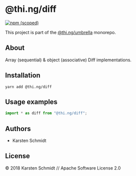 # @thi.ng/diff

[![npm (scoped)](https://img.shields.io/npm/v/@thi.ng/diff.svg)](https://www.npmjs.com/package/@thi.ng/diff)

This project is part of the
[@thi.ng/umbrella](https://github.com/thi-ng/umbrella/) monorepo.

## About

Array (sequential) & object (associative) Diff implementations.

## Installation

```
yarn add @thi.ng/diff
```

## Usage examples

```typescript
import * as diff from "@thi.ng/diff";

```

## Authors

- Karsten Schmidt

## License

&copy; 2018 Karsten Schmidt // Apache Software License 2.0
